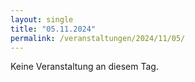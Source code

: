 ```yaml
---
layout: single
title: "05.11.2024"
permalink: /veranstaltungen/2024/11/05/
---
```


Keine Veranstaltung an diesem Tag.
